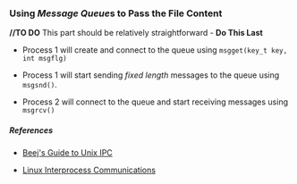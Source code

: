 ### Using *Message Queue*s to Pass the File Content 

**//TO DO** This part should be relatively straightforward - **Do This Last**

+ Process 1 will create and connect to the queue using `msgget(key_t key, int msgflg)`

+ Process 1 will start sending *fixed length* messages to the queue using `msgsnd()`.

+ Process 2 will connect to the queue and start receiving messages using `msgrcv()`


##### References

+ [Beej's Guide to Unix IPC](http://beej.us/guide/bgipc/output/html/singlepage/bgipc.html)

+ [Linux Interprocess Communications](http://www.tldp.org/LDP/lpg/node7.html)

